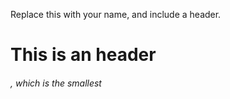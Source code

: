 Replace this with your name, and include a header.
# This is an header <h6> , which is the smallest
